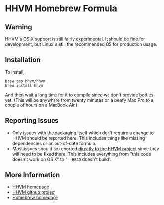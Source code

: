 # HHVM Homebrew Formula

## Warning

HHVM's OS X support is still fairly experimental. It should be fine for
development, but Linux is still the recommended OS for production usage.

## Installation

To install,

```
brew tap hhvm/hhvm
brew install hhvm
```

And then wait a long time for it to compile since we don't provide bottles yet.
(This will be anywhere from twenty minutes on a beefy Mac Pro to a couple of
hours on a MacBook Air.)

## Reporting Issues

- Only issues with the packaging itself which don't require a change to HHVM
should be reported here. This includes things like missing dependencies or an
out-of-date formula.
- Most issues should be reported
[directly to the HHVM project](https://github.com/facebook/hhvm/issues) since
they will need to be fixed there. This includes everything from "this code
doesn't work on OS X" to "`--HEAD` doesn't build".

## More Information

- [HHVM homepage](http://hhvm.com)
- [HHVM github project](https://github.com/facebook/hhvm)
- [Homebrew homepage](http://brew.sh/)
